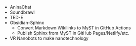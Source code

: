 - AninaChat
- Soundbrawl
- TED-E
- Obsidian-Sphinx
	- Convert Markdown Wikilinks to MyST in GitHub Actions
	- Publish Sphinx from MyST in GitHub Pages/Netlify/etc.
- VR Nanobots to make nanotechnology